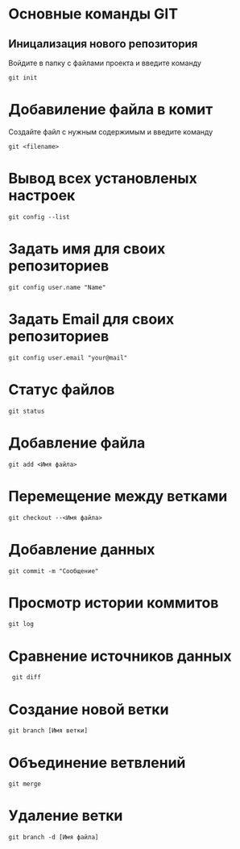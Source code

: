 # Основные команды GIT

## Иницализация нового репозитория

Войдите в папку с файлами проекта и введите команду

    git init
    
# Добавиление файла в комит 

Создайте файл с нужным содержимым и введите команду 

    git <filename>

# Вывод всех установленых настроек
    
    git config --list
# Задать имя для своих репозиториев
    
    git config user.name "Name"
# Задать Email для своих репозиториев
    
    git config user.email "your@mail"
# Статус файлов
    
    git status
# Добавление файла 
    
    git add <Имя файла>
# Перемещение между ветками
    
    git checkout --<Имя файла>
# Добавление данных
    
    git commit -m "Сообщение"
# Просмотр истории коммитов
   
    git log
# Сравнение источников данных
   
     git diff 

# Создание новой ветки 

    git branch [Имя ветки]

# Объединение ветвлений

    git merge

# Удаление ветки 

    git branch -d [Имя файла]